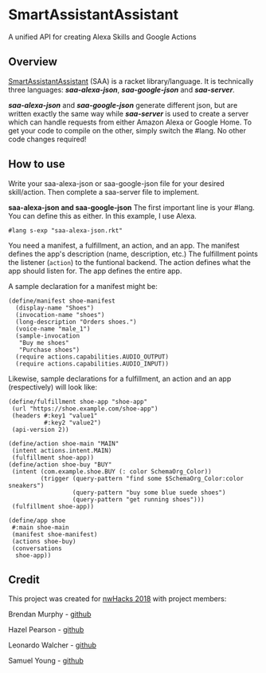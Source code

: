 # SmartAssistantAssistant
A unified API for creating Alexa Skills and Google Actions

## Overview

[SmartAssistantAssistant](smartassistantsquared.org) (SAA) is a racket library/language.
It is technically three languages: ***saa-alexa-json***, ***saa-google-json*** and ***saa-server***.

***saa-alexa-json*** and ***saa-google-json*** generate different json, but are written exactly the same way while ***saa-server*** is used to create a server which can handle requests from either Amazon Alexa or Google Home.
To get your code to compile on the other, simply switch the #lang. 
No other code changes required!

## How to use

Write your saa-alexa-json or saa-google-json file for your desired skill/action. Then complete a saa-server file to implement.

**saa-alexa-json and saa-google-json**
The first important line is your #lang. You can define this as either. In this example, I use Alexa.
```
#lang s-exp "saa-alexa-json.rkt"
```

You need a manifest, a fulfillment, an action, and an app. 
The manifest defines the app's description (name, description, etc.)
The fulfillment points the listener (`action`) to the funtional backend.
The action defines what the app should listen for.
The app defines the entire app.

A sample declaration for a manifest might be:
```
(define/manifest shoe-manifest
  (display-name "Shoes")
  (invocation-name "shoes")
  (long-description "Orders shoes.")
  (voice-name "male_1")
  (sample-invocation
   "Buy me shoes"
   "Purchase shoes")
  (require actions.capabilities.AUDIO_OUTPUT)
  (require actions.capabilities.AUDIO_INPUT))
 ```
 
 Likewise, sample declarations for a fulfillment, an action and an app (respectively) will look like:
 ```
 (define/fulfillment shoe-app "shoe-app"
  (url "https://shoe.example.com/shoe-app")
  (headers #:key1 "value1"
           #:key2 "value2")
  (api-version 2))
 ```
 ```
 (define/action shoe-main "MAIN"
  (intent actions.intent.MAIN)
  (fulfillment shoe-app))
(define/action shoe-buy "BUY"
  (intent (com.example.shoe.BUY (: color SchemaOrg_Color))
          (trigger (query-pattern "find some $SchemaOrg_Color:color sneakers")
                   (query-pattern "buy some blue suede shoes")
                   (query-pattern "get running shoes")))
  (fulfillment shoe-app))
 ```
 ```
 (define/app shoe
  #:main shoe-main
  (manifest shoe-manifest)
  (actions shoe-buy)
  (conversations
   shoe-app))
 ```

## Credit

This project was created for [nwHacks 2018](https://www.nwhacks.io/) with project members:

Brendan Murphy - [github](https://github.com/Shamrock-Frost)

Hazel Pearson - [github](https://github.com/trixiecatsrule)

Leonardo Walcher - [github](https://github.com/leonardow97)

Samuel Young - [github](https://github.com/young438)
